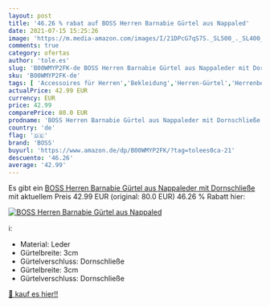 ```yaml
---
layout: post
title: '46.26 % rabat auf BOSS Herren Barnabie Gürtel aus Nappaled'
date: 2021-07-15 15:25:26
image: 'https://m.media-amazon.com/images/I/21DPcG7qS7S._SL500_._SL400_.jpg'
comments: true
category: ofertas
author: 'tole.es'
slug: 'B00WMYP2FK-de BOSS Herren Barnabie Gürtel aus Nappaleder mit Dornschließe'
sku: 'B00WMYP2FK-de'
tags: [ 'Accessoires für Herren','Bekleidung','Herren-Gürtel','Herrenbekleidung','boss', ]
actualPrice: 42.99 EUR
currency: EUR
price: 42.99
comparePrice: 80.0 EUR
prodname: 'BOSS Herren Barnabie Gürtel aus Nappaleder mit Dornschließe'
country: 'de'
flag: '🇩🇪'
brand: 'BOSS'
buyurl: 'https://www.amazon.de/dp/B00WMYP2FK/?tag=tolees0ca-21'
descuento: '46.26'
average: '42.99'
---
```


Es gibt ein [BOSS Herren Barnabie Gürtel aus Nappaleder mit Dornschließe](https://www.amazon.de/dp/B00WMYP2FK/?tag=tolees0ca-21) mit aktuellem Preis 42.99 EUR (original: 80.0 EUR) 46.26 % Rabatt hier:

[![BOSS Herren Barnabie Gürtel aus Nappaled](https://m.media-amazon.com/images/I/21DPcG7qS7S._SL500_._SL400_.jpg)](https://www.amazon.de/dp/B00WMYP2FK/?tag=tolees0ca-21)

ℹ️:

- Material: Leder
- Gürtelbreite: 3cm
- Gürtelverschluss: Dornschließe
- Gürtelbreite: 3cm
- Gürtelverschluss: Dornschließe

[🛒 kauf es hier!!](https://www.amazon.de/dp/B00WMYP2FK/?tag=tolees0ca-21)
